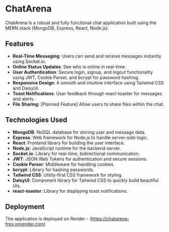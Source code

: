 # ChatArena

ChatArena is a robust and fully functional chat application built using the MERN stack (MongoDB, Express, React, Node.js).

## Features

- **Real-Time Messaging**: Users can send and receive messages instantly using Socket.io.
- **Online Status Updates**: See who is online in real-time.
- **User Authentication**: Secure login, signup, and logout functionality using JWT, Cookie Parser, and bcrypt for password hashing.
- **Responsive Design**: A smooth and intuitive interface using Tailwind CSS and DaisyUI.
- **Toast Notifications**: User feedback through react-toaster for messages and alerts.
- **File Sharing**: [Planned Feature] Allow users to share files within the chat.

## Technologies Used

- **MongoDB**: NoSQL database for storing user and message data.
- **Express**: Web framework for Node.js to handle server-side logic.
- **React**: Frontend library for building the user interface.
- **Node.js**: JavaScript runtime for the backend server.
- **Socket.io**: Library for real-time, bidirectional communication.
- **JWT**: JSON Web Tokens for authentication and secure sessions.
- **Cookie Parser**: Middleware for handling cookies.
- **bcrypt**: Library for hashing passwords.
- **Tailwind CSS**: Utility-first CSS framework for styling.
- **DaisyUI**: Component library for Tailwind CSS to quickly build beautiful UIs.
- **react-toaster**: Library for displaying toast notifications.

## Deployment

The application is deployed on Render - (https://chatarena-frpx.onrender.com)

